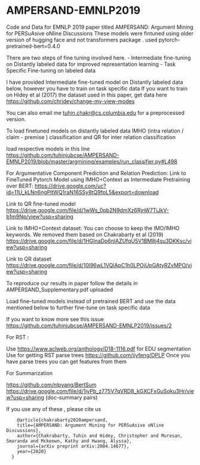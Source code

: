 # AMPERSAND-EMNLP2019
Code and Data for EMNLP 2019 paper titled  AMPERSAND: Argument Mining for PERSuAsive oNline Discussions
These models were fintuned using older version of hugging face and not transformers package . used pytorch-pretrained-bert=0.4.0


There are two steps of fine tuning involved here.
        - Intermediate fine-tuning on Distantly labeled data for improved representation learning
        - Task Specific Fine-tuning on labeled data
        
I have provided Intermediate fine-tuned model on Distantly labeled data below, however you have to train on task specific data
If you want to train on Hidey et al (2017) the dataset used in this paper, get data here
https://github.com/chridey/change-my-view-modes

You can also email me tuhin.chakr@cs.columbia.edu for a preprocessed version.

To load finetuned models on distantly labeled data IMHO (intra relation / claim - premise ) classification and QR for inter relation classification 

load respective models in this line
https://github.com/tuhinjubcse/AMPERSAND-EMNLP2019/blob/master/argmining/examples/run_classifier.py#L498


For Argumentative Component Prediction and Relation Prediction:
Link to FineTuned Pytorch Model using IMHO+Context as Intermediate Pretraining over BERT:
https://drive.google.com/uc?id=11U_kLNn6ngPltWQ1raN16SSy8tQ9fpL5&export=download

Link to QR fine-tuned model
https://drive.google.com/file/d/1wWs_0pb2N9dmXz6RjnW7TiJkV-b1m9Np/view?usp=sharing



Link to IMHO+Context dataset: 
You can choose to keep the IMO/IMHO keywords. We removed them based on Chakrabarty et al (2019)
https://drive.google.com/file/d/1HGInaDp6nlAZUfqU5V1BM8j4su3DKKsc/view?usp=sharing

Link to QR dataset
https://drive.google.com/file/d/10l96wL1VQlApC1h0LPOjUpGAtyRZvMPO/view?usp=sharing


To reproduce our results in paper follow the details in AMPERSAND_Supplementary.pdf uploaded

Load fine-tuned models instead of pretrained BERT and use the data mentioned below to further fine-tune on task specific data

If you want to know more see this issue
https://github.com/tuhinjubcse/AMPERSAND-EMNLP2019/issues/2


For RST :

Use https://www.aclweb.org/anthology/D18-1116.pdf for EDU segmentation
Use for getting RST parse trees https://github.com/jiyfeng/DPLP
Once you have parse trees you can get features from them




For Summarization

https://github.com/nlpyang/BertSum
https://drive.google.com/file/d/1iyPb_z775V7qVRD8_kGXCFxGuSoku3Hr/view?usp=sharing (doc-summary pairs)



If you use any of these , please cite us

        @article{chakrabarty2020ampersand,
        title={AMPERSAND: Argument Mining for PERSuAsive oNline Discussions},
        author={Chakrabarty, Tuhin and Hidey, Christopher and Muresan, Smaranda and Mckeown, Kathy and Hwang, Alyssa},
        journal={arXiv preprint arXiv:2004.14677},
        year={2020}
      }






